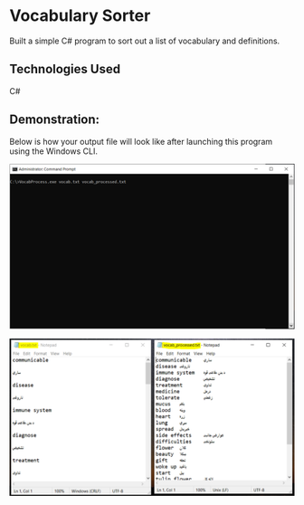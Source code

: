# Vocabulary Sorter

Built a simple C# program to sort out a list of vocabulary and definitions.

## Technologies Used

C#

## Demonstration:

Below is how your output file will look like after launching this program using the Windows CLI.

![Launching](launching.PNG "Launching the program:")

![Output](input_output.PNG "Input file is on the left and output file is on the right:")
